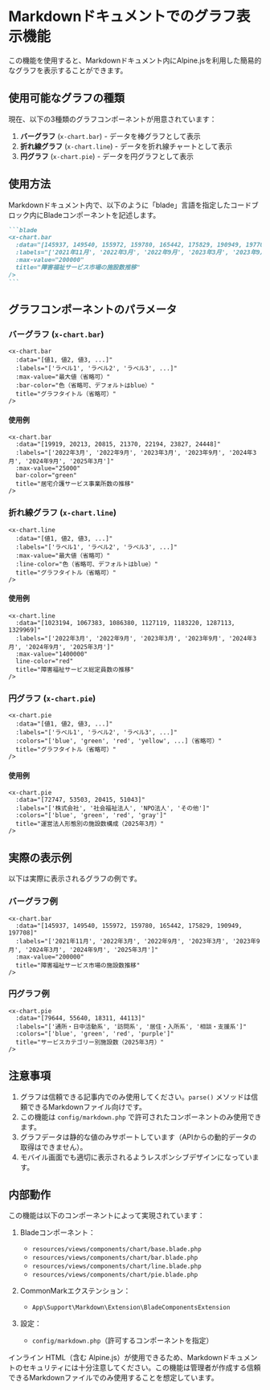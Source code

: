 # Markdownドキュメントでのグラフ表示機能

この機能を使用すると、Markdownドキュメント内にAlpine.jsを利用した簡易的なグラフを表示することができます。

## 使用可能なグラフの種類

現在、以下の3種類のグラフコンポーネントが用意されています：

1. **バーグラフ** (`x-chart.bar`) - データを棒グラフとして表示
2. **折れ線グラフ** (`x-chart.line`) - データを折れ線チャートとして表示 
3. **円グラフ** (`x-chart.pie`) - データを円グラフとして表示

## 使用方法

Markdownドキュメント内で、以下のように「blade」言語を指定したコードブロック内にBladeコンポーネントを記述します。

````markdown
```blade
<x-chart.bar
  :data="[145937, 149540, 155972, 159780, 165442, 175829, 190949, 197708]"
  :labels="['2021年11月', '2022年3月', '2022年9月', '2023年3月', '2023年9月', '2024年3月', '2024年9月', '2025年3月']"
  :max-value="200000"
  title="障害福祉サービス市場の施設数推移"
/>
```
````

## グラフコンポーネントのパラメータ

### バーグラフ (`x-chart.bar`)

```blade
<x-chart.bar
  :data="[値1, 値2, 値3, ...]"
  :labels="['ラベル1', 'ラベル2', 'ラベル3', ...]"
  :max-value="最大値（省略可）"
  :bar-color="色（省略可、デフォルトはblue）"
  title="グラフタイトル（省略可）"
/>
```

#### 使用例

```blade
<x-chart.bar
  :data="[19919, 20213, 20815, 21370, 22194, 23827, 24448]"
  :labels="['2022年3月', '2022年9月', '2023年3月', '2023年9月', '2024年3月', '2024年9月', '2025年3月']"
  :max-value="25000"
  bar-color="green"
  title="居宅介護サービス事業所数の推移"
/>
```

### 折れ線グラフ (`x-chart.line`)

```blade
<x-chart.line
  :data="[値1, 値2, 値3, ...]"
  :labels="['ラベル1', 'ラベル2', 'ラベル3', ...]"
  :max-value="最大値（省略可）"
  :line-color="色（省略可、デフォルトはblue）"
  title="グラフタイトル（省略可）"
/>
```

#### 使用例

```blade
<x-chart.line
  :data="[1023194, 1067383, 1086380, 1127119, 1183220, 1287113, 1329969]"
  :labels="['2022年3月', '2022年9月', '2023年3月', '2023年9月', '2024年3月', '2024年9月', '2025年3月']"
  :max-value="1400000"
  line-color="red"
  title="障害福祉サービス総定員数の推移"
/>
```

### 円グラフ (`x-chart.pie`)

```blade
<x-chart.pie
  :data="[値1, 値2, 値3, ...]"
  :labels="['ラベル1', 'ラベル2', 'ラベル3', ...]"
  :colors="['blue', 'green', 'red', 'yellow', ...]（省略可）"
  title="グラフタイトル（省略可）"
/>
```

#### 使用例

```blade
<x-chart.pie
  :data="[72747, 53503, 20415, 51043]"
  :labels="['株式会社', '社会福祉法人', 'NPO法人', 'その他']"
  :colors="['blue', 'green', 'red', 'gray']"
  title="運営法人形態別の施設数構成（2025年3月）"
/>
```

## 実際の表示例

以下は実際に表示されるグラフの例です。

### バーグラフ例

```blade
<x-chart.bar
  :data="[145937, 149540, 155972, 159780, 165442, 175829, 190949, 197708]"
  :labels="['2021年11月', '2022年3月', '2022年9月', '2023年3月', '2023年9月', '2024年3月', '2024年9月', '2025年3月']"
  :max-value="200000"
  title="障害福祉サービス市場の施設数推移"
/>
```

### 円グラフ例

```blade
<x-chart.pie
  :data="[79644, 55640, 18311, 44113]"
  :labels="['通所・日中活動系', '訪問系', '居住・入所系', '相談・支援系']"
  :colors="['blue', 'green', 'red', 'purple']"
  title="サービスカテゴリー別施設数（2025年3月）"
/>
```

## 注意事項

1. グラフは信頼できる記事内でのみ使用してください。`parse()` メソッドは信頼できるMarkdownファイル向けです。
2. この機能は `config/markdown.php` で許可されたコンポーネントのみ使用できます。
3. グラフデータは静的な値のみサポートしています（APIからの動的データの取得はできません）。
4. モバイル画面でも適切に表示されるようレスポンシブデザインになっています。

## 内部動作

この機能は以下のコンポーネントによって実現されています：

1. Bladeコンポーネント：
   - `resources/views/components/chart/base.blade.php`
   - `resources/views/components/chart/bar.blade.php` 
   - `resources/views/components/chart/line.blade.php`
   - `resources/views/components/chart/pie.blade.php`

2. CommonMarkエクステンション：
   - `App\Support\Markdown\Extension\BladeComponentsExtension`

3. 設定：
   - `config/markdown.php`（許可するコンポーネントを指定）

インライン HTML（含む Alpine.js）が使用できるため、Markdownドキュメントのセキュリティには十分注意してください。この機能は管理者が作成する信頼できるMarkdownファイルでのみ使用することを想定しています。
